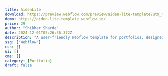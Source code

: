 ```yaml
---
title: AidenLite
download: https://preview.webflow.com/preview/aiden-lite-template?utm_medium=preview_link&utm_source=designer&utm_content=aiden-lite-template&preview=099ef8d7174919a07600fd122293f843&locale=en&workflow=preview
demo: https://aiden-lite-template.webflow.io/
price: 29
author: "Shikhar Sharda"
date: 2024-12-01T05:26:36.372Z
description: "A user-friendly Webflow template for portfolios, designed with simplicity in mind. Clean, minimalistic design highlights essential elements, ensuring an elegant appearance. Seamlessly browse with minimal interaction."
ssg: ["Webflow"]
css: []
ui: []
cms: []
category: [Portfolio]
draft: false
---
```

